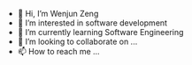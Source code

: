 - 👋 Hi, I’m Wenjun Zeng
- 👀 I’m interested in software development
- 🌱 I’m currently learning Software Engineering
- 💞️ I’m looking to collaborate on ...
- 📫 How to reach me ...

<!---
Zwj321123/Zwj321123 is a ✨ special ✨ repository because its `README.md` (this file) appears on your GitHub profile.
You can click the Preview link to take a look at your changes.
--->
